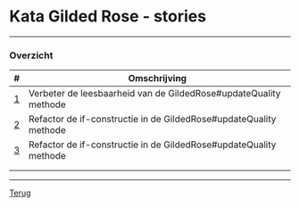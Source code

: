# Kata Gilded Rose - stories
---

### Overzicht

| # | Omschrijving  |
|---|---|
| [1](story01.md) | Verbeter de leesbaarheid van de GildedRose#updateQuality methode |
| [2](story02.md) | Refactor de if-constructie in de GildedRose#updateQuality methode |
| [3](story03.md) | Refactor de if-constructie in de GildedRose#updateQuality methode |
|   |   |
|   |   |

***
[Terug](../README.md)
